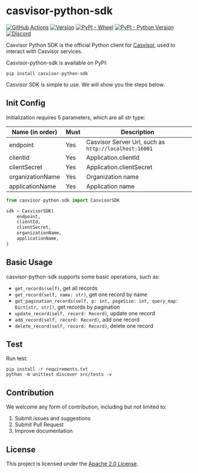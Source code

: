# casvisor-python-sdk

[![GitHub Actions](https://github.com/casvisor/casvisor-python-sdk/workflows/build/badge.svg)](https://github.com/casvisor/casvisor-python-sdk/actions)
[![Version](https://img.shields.io/pypi/v/casvisor-python-sdk.svg)](https://pypi.org/project/casvisor-python-sdk/)
[![PyPI - Wheel](https://img.shields.io/pypi/wheel/casvisor-python-sdk.svg)](https://pypi.org/project/casvisor-python-sdk/)
[![PyPI - Python Version](https://img.shields.io/pypi/pyversions/casvisor-python-sdk.svg)](https://pypi.org/project/casvisor-python-sdk/)
[![Discord](https://img.shields.io/discord/1022748306096537660?logo=discord&label=discord&color=5865F2)](https://discord.gg/5rPsrAzK7S)

Casvisor Python SDK is the official Python client for [Casvisor](https://github.com/casvisor/casvisor), used to interact with Casvisor services.

Casvisor-python-sdk is available on PyPI:

```console
pip install casvisor-python-sdk
```

Casvisor SDK is simple to use. We will show you the steps below.


## Init Config

Initialization requires 5 parameters, which are all str type:

| Name (in order)  | Must | Description                                           |
| ---------------- | ---- | ----------------------------------------------------- |
| endpoint         | Yes  | Casvisor Server Url, such as `http://localhost:16001` |
| clientId         | Yes  | Application.clientId                                  |
| clientSecret     | Yes  | Application.clientSecret                              |
| organizationName | Yes  | Organization name                                     |
| applicationName  | Yes  | Application name                                      |

```python
from casvisor-python-sdk import CasvisorSDK

sdk = CasvisorSDK(
    endpoint,
    clientId,
    clientSecret,
    organizationName,
    applicationName,
)
```


## Basic Usage

casvisor-python-sdk supports some basic operations, such as:

- `get_records(self)`, get all records
- `get_record(self, name: str)`, get one record by name
- `get_pagination_records(self, p: int, pageSize: int, query_map: Dict[str, str])`, get records by pagination
- `update_record(self, record: Record)`, update one record
- `add_record(self, record: Record)`, add one record
- `delete_record(self, record: Record)`, delete one record


## Test

Run test:

```console
pip install -r requirements.txt
python -m unittest discover src/tests -v
```


## Contribution

We welcome any form of contribution, including but not limited to:

1. Submit issues and suggestions
2. Submit Pull Request
3. Improve documentation


## License

This project is licensed under the [Apache 2.0 License](LICENSE).